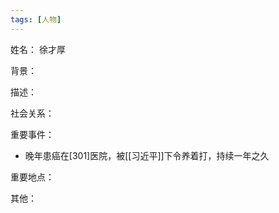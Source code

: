 ```yaml
---
tags: [人物]
---
```


姓名：
徐才厚

背景：

描述：

社会关系：

重要事件：
- 晚年患癌在[301]医院，被[[习近平]]下令养着打，持续一年之久

重要地点：

其他：
